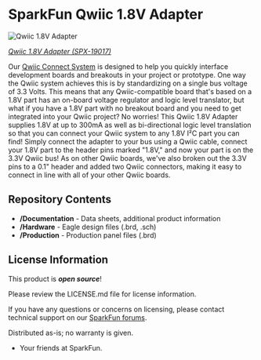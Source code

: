 SparkFun Qwiic 1.8V Adapter
========================================

![Qwiic 1.8V Adapter](https://cdn.sparkfun.com//assets/parts/1/8/6/2/7/19017-Qwiic_1.8V_Adapter-01.jpg)

[*Qwiic 1.8V Adapter (SPX-19017)*](https://www.sparkfun.com/products/19017)

Our [Qwiic Connect System](https://www.sparkfun.com/qwiic) is designed to help you quickly interface development boards and breakouts in your project or prototype. One way the Qwiic system achieves this is by standardizing on a single bus voltage of 3.3 Volts. This means that any Qwiic-compatible board that's based on a 1.8V part has an on-board voltage regulator and logic level translator, but what if you have a 1.8V part with no breakout board and you need to get integrated into your Qwiic project? No worries! This Qwiic 1.8V Adapter supplies 1.8V at up to 300mA as well as bi-directional logic level translation so that you can connect your Qwiic system to any 1.8V I²C part you can find! Simply connect the adapter to your bus using a Qwiic cable, connect your 1.8V part to the header pins marked "1.8V," and now your part is on the 3.3V Qwiic bus! As on other Qwiic boards, we've also broken out the 3.3V pins to a 0.1" header and added two Qwiic connectors, making it easy to connect in line with all of your other Qwiic boards.

Repository Contents
-------------------

* **/Documentation** - Data sheets, additional product information
* **/Hardware** - Eagle design files (.brd, .sch)
* **/Production** - Production panel files (.brd)

License Information
-------------------

This product is _**open source**_! 

Please review the LICENSE.md file for license information. 

If you have any questions or concerns on licensing, please contact technical support on our [SparkFun forums](https://forum.sparkfun.com/viewforum.php?f=152).

Distributed as-is; no warranty is given.

- Your friends at SparkFun.

